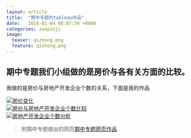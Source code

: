 ```yaml
---
layout: article
title:  "期中专题的tableau作品"
date:   2018-01-04 08:07:50 +0800
categories: zuopinji
image:
  teaser: qizhong.png
  feature: qizhong.png
---
```


## 期中专题我们小组做的是房价与各有关方面的比较。  

我做的是房价与房地产开发企业个数的关系，下面是我的作品


<div>
<div class='tableauPlaceholder' id='viz1510753159973' style='position: relative'><noscript><a href='#'><img alt='房价变化 ' src='https:&#47;&#47;public.tableau.com&#47;static&#47;images&#47;0_&#47;0_14&#47;sheet5&#47;1_rss.png' style='border: none' /></a></noscript><object class='tableauViz'  style='display:none;'><param name='host_url' value='https%3A%2F%2Fpublic.tableau.com%2F' /> <param name='embed_code_version' value='3' /> <param name='site_root' value='' /><param name='name' value='0_14&#47;sheet5' /><param name='tabs' value='no' /><param name='toolbar' value='yes' /><param name='static_image' value='https:&#47;&#47;public.tableau.com&#47;static&#47;images&#47;0_&#47;0_14&#47;sheet5&#47;1.png' /> <param name='animate_transition' value='yes' /><param name='display_static_image' value='yes' /><param name='display_spinner' value='yes' /><param name='display_overlay' value='yes' /><param name='display_count' value='yes' /></object></div>                <script type='text/javascript'>                    var divElement = document.getElementById('viz1510753159973');                    var vizElement = divElement.getElementsByTagName('object')[0];                    vizElement.style.width='1016px';vizElement.style.height='991px';                    var scriptElement = document.createElement('script');                    scriptElement.src = 'https://public.tableau.com/javascripts/api/viz_v1.js';                    vizElement.parentNode.insertBefore(scriptElement, vizElement);                </script>
</div>
		
<div>
<div class='tableauPlaceholder' id='viz1510753225690' style='position: relative'><noscript><a href='#'><img alt='房价与房地产开发企业个数比较 ' src='https:&#47;&#47;public.tableau.com&#47;static&#47;images&#47;0_&#47;0_14&#47;sheet6&#47;1_rss.png' style='border: none' /></a></noscript><object class='tableauViz'  style='display:none;'><param name='host_url' value='https%3A%2F%2Fpublic.tableau.com%2F' /> <param name='embed_code_version' value='3' /> <param name='site_root' value='' /><param name='name' value='0_14&#47;sheet6' /><param name='tabs' value='no' /><param name='toolbar' value='yes' /><param name='static_image' value='https:&#47;&#47;public.tableau.com&#47;static&#47;images&#47;0_&#47;0_14&#47;sheet6&#47;1.png' /> <param name='animate_transition' value='yes' /><param name='display_static_image' value='yes' /><param name='display_spinner' value='yes' /><param name='display_overlay' value='yes' /><param name='display_count' value='yes' /></object></div>                <script type='text/javascript'>                    var divElement = document.getElementById('viz1510753225690');                    var vizElement = divElement.getElementsByTagName('object')[0];                    vizElement.style.width='1016px';vizElement.style.height='991px';                    var scriptElement = document.createElement('script');                    scriptElement.src = 'https://public.tableau.com/javascripts/api/viz_v1.js';                    vizElement.parentNode.insertBefore(scriptElement, vizElement);                </script>
</div>
		
<div>
<div class='tableauPlaceholder' id='viz1510753308730' style='position: relative'><noscript><a href='#'><img alt='房地产开发企业个数分析 ' src='https:&#47;&#47;public.tableau.com&#47;static&#47;images&#47;0_&#47;0_14&#47;sheet7&#47;1_rss.png' style='border: none' /></a></noscript><object class='tableauViz'  style='display:none;'><param name='host_url' value='https%3A%2F%2Fpublic.tableau.com%2F' /> <param name='embed_code_version' value='3' /> <param name='site_root' value='' /><param name='name' value='0_14&#47;sheet7' /><param name='tabs' value='no' /><param name='toolbar' value='yes' /><param name='static_image' value='https:&#47;&#47;public.tableau.com&#47;static&#47;images&#47;0_&#47;0_14&#47;sheet7&#47;1.png' /> <param name='animate_transition' value='yes' /><param name='display_static_image' value='yes' /><param name='display_spinner' value='yes' /><param name='display_overlay' value='yes' /><param name='display_count' value='yes' /></object></div>                <script type='text/javascript'>                    var divElement = document.getElementById('viz1510753308730');                    var vizElement = divElement.getElementsByTagName('object')[0];                    vizElement.style.width='1016px';vizElement.style.height='991px';                    var scriptElement = document.createElement('script');                    scriptElement.src = 'https://public.tableau.com/javascripts/api/viz_v1.js';                    vizElement.parentNode.insertBefore(scriptElement, vizElement);                </script>
</div>

> 附期中专题做出的网页[期中专题网页作品](https://chenyunshi2017.github.io/portfolio/qizhong/)
